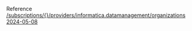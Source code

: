 Reference [/subscriptions/{}/providers/informatica.datamanagement/organizations 2024-05-08](/Resources/mgmt-plane/L3N1YnNjcmlwdGlvbnMve30vcHJvdmlkZXJzL2luZm9ybWF0aWNhLmRhdGFtYW5hZ2VtZW50L29yZ2FuaXphdGlvbnM=/2024-05-08.xml)
